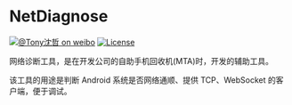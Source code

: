# NetDiagnose

[![@Tony沈哲 on weibo](https://img.shields.io/badge/weibo-%40Tony%E6%B2%88%E5%93%B2-blue.svg)](http://www.weibo.com/fengzhizi715)
[![License](https://img.shields.io/badge/license-Apache%202-lightgrey.svg)](https://www.apache.org/licenses/LICENSE-2.0.html)

网络诊断工具，是在开发公司的自助手机回收机(MTA)时，开发的辅助工具。

该工具的用途是判断 Android 系统是否网络通顺、提供 TCP、WebSocket 的客户端，便于调试。
